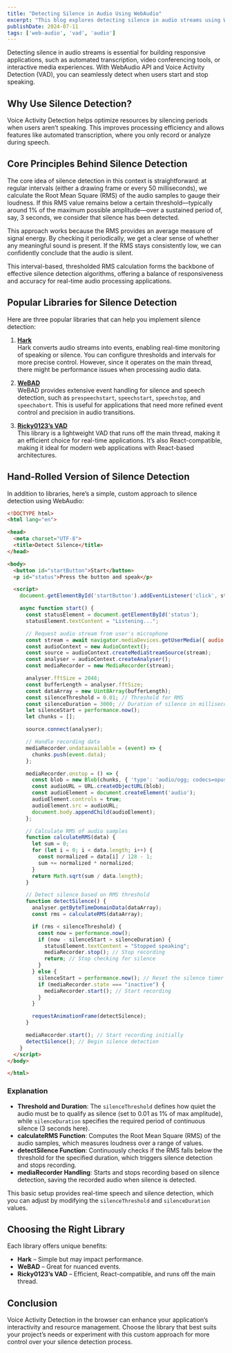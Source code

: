 ```yaml
---
title: "Detecting Silence in Audio Using WebAudio"
excerpt: "This blog explores detecting silence in audio streams using WebAudio API, outlining core principles, popular libraries, and a custom implementation for efficient voice activity detection."
publishDate: 2024-07-11
tags: ['web-audio', 'vad', 'audio']
---
```


Detecting silence in audio streams is essential for building responsive applications, such as automated transcription, video conferencing tools, or interactive media experiences. With WebAudio API and Voice Activity Detection (VAD), you can seamlessly detect when users start and stop speaking.

## Why Use Silence Detection?

Voice Activity Detection helps optimize resources by silencing periods when users aren’t speaking. This improves processing efficiency and allows features like automated transcription, where you only record or analyze during speech.

## Core Principles Behind Silence Detection

The core idea of silence detection in this context is straightforward: at regular intervals (either a drawing frame or every 50 milliseconds), we calculate the Root Mean Square (RMS) of the audio samples to gauge their loudness. If this RMS value remains below a certain threshold—typically around 1% of the maximum possible amplitude—over a sustained period of, say, 3 seconds, we consider that silence has been detected.

This approach works because the RMS provides an average measure of signal energy. By checking it periodically, we get a clear sense of whether any meaningful sound is present. If the RMS stays consistently low, we can confidently conclude that the audio is silent.

This interval-based, thresholded RMS calculation forms the backbone of effective silence detection algorithms, offering a balance of responsiveness and accuracy for real-time audio processing applications.

## Popular Libraries for Silence Detection

Here are three popular libraries that can help you implement silence detection:

1. **[Hark](https://github.com/otalk/hark)**  
   Hark converts audio streams into events, enabling real-time monitoring of speaking or silence. You can configure thresholds and intervals for more precise control. However, since it operates on the main thread, there might be performance issues when processing audio data.

2. **[WeBAD](https://github.com/solyarisoftware/WeBAD)**  
   WeBAD provides extensive event handling for silence and speech detection, such as `prespeechstart`, `speechstart`, `speechstop`, and `speechabort`. This is useful for applications that need more refined event control and precision in audio transitions.

3. **[Ricky0123’s VAD](https://github.com/ricky0123/vad)**  
   This library is a lightweight VAD that runs off the main thread, making it an efficient choice for real-time applications. It’s also React-compatible, making it ideal for modern web applications with React-based architectures.

## Hand-Rolled Version of Silence Detection

In addition to libraries, here’s a simple, custom approach to silence detection using WebAudio:

```html
<!DOCTYPE html>
<html lang="en">

<head>
  <meta charset="UTF-8">
  <title>Detect Silence</title>
</head>

<body>
  <button id="startButton">Start</button>
  <p id="status">Press the button and speak</p>

  <script>
    document.getElementById('startButton').addEventListener('click', start);

    async function start() {
      const statusElement = document.getElementById('status');
      statusElement.textContent = "Listening...";

      // Request audio stream from user's microphone
      const stream = await navigator.mediaDevices.getUserMedia({ audio: true });
      const audioContext = new AudioContext();
      const source = audioContext.createMediaStreamSource(stream);
      const analyser = audioContext.createAnalyser();
      const mediaRecorder = new MediaRecorder(stream);

      analyser.fftSize = 2048;
      const bufferLength = analyser.fftSize;
      const dataArray = new Uint8Array(bufferLength);
      const silenceThreshold = 0.01; // Threshold for RMS
      const silenceDuration = 3000; // Duration of silence in milliseconds
      let silenceStart = performance.now();
      let chunks = [];

      source.connect(analyser);

      // Handle recording data
      mediaRecorder.ondataavailable = (event) => {
        chunks.push(event.data);
      };

      mediaRecorder.onstop = () => {
        const blob = new Blob(chunks, { 'type': 'audio/ogg; codecs=opus' });
        const audioURL = URL.createObjectURL(blob);
        const audioElement = document.createElement('audio');
        audioElement.controls = true;
        audioElement.src = audioURL;
        document.body.appendChild(audioElement);
      };

      // Calculate RMS of audio samples
      function calculateRMS(data) {
        let sum = 0;
        for (let i = 0; i < data.length; i++) {
          const normalized = data[i] / 128 - 1;
          sum += normalized * normalized;
        }
        return Math.sqrt(sum / data.length);
      }

      // Detect silence based on RMS threshold
      function detectSilence() {
        analyser.getByteTimeDomainData(dataArray);
        const rms = calculateRMS(dataArray);

        if (rms < silenceThreshold) {
          const now = performance.now();
          if (now - silenceStart > silenceDuration) {
            statusElement.textContent = "Stopped speaking";
            mediaRecorder.stop(); // Stop recording
            return; // Stop checking for silence
          }
        } else {
          silenceStart = performance.now(); // Reset the silence timer
          if (mediaRecorder.state === "inactive") {
            mediaRecorder.start(); // Start recording
          }
        }

        requestAnimationFrame(detectSilence);
      }

      mediaRecorder.start(); // Start recording initially
      detectSilence(); // Begin silence detection
    }
  </script>
</body>

</html>
```

### Explanation

- **Threshold and Duration**: The `silenceThreshold` defines how quiet the audio must be to qualify as silence (set to 0.01 as 1% of max amplitude), while `silenceDuration` specifies the required period of continuous silence (3 seconds here).
- **calculateRMS Function**: Computes the Root Mean Square (RMS) of the audio samples, which measures loudness over a range of values.
- **detectSilence Function**: Continuously checks if the RMS falls below the threshold for the specified duration, which triggers silence detection and stops recording.
- **mediaRecorder Handling**: Starts and stops recording based on silence detection, saving the recorded audio when silence is detected.

This basic setup provides real-time speech and silence detection, which you can adjust by modifying the `silenceThreshold` and `silenceDuration` values.

## Choosing the Right Library

Each library offers unique benefits:
- **Hark** – Simple but may impact performance.
- **WeBAD** – Great for nuanced events.
- **Ricky0123’s VAD** – Efficient, React-compatible, and runs off the main thread.

## Conclusion

Voice Activity Detection in the browser can enhance your application’s interactivity and resource management. Choose the library that best suits your project’s needs or experiment with this custom approach for more control over your silence detection process.